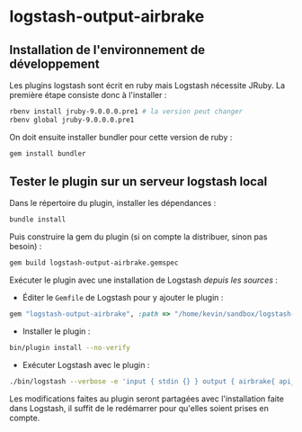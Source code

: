 logstash-output-airbrake
========================

## Installation de l'environnement de développement

Les plugins logstash sont écrit en ruby mais Logstash nécessite JRuby. La
première étape consiste donc à l'installer :

```bash
rbenv install jruby-9.0.0.0.pre1 # la version peut changer
rbenv global jruby-9.0.0.0.pre1
```

On doit ensuite installer bundler pour cette version de ruby :

```bash
gem install bundler
```

## Tester le plugin sur un serveur logstash local

Dans le répertoire du plugin, installer les dépendances :

```bash
bundle install
```

Puis construire la gem du plugin (si on compte la distribuer, sinon pas besoin) :

```bash
gem build logstash-output-airbrake.gemspec
```

Exécuter le plugin avec une installation de Logstash *depuis les sources* :

- Éditer le `Gemfile` de Logstash pour y ajouter le plugin :
```ruby
gem "logstash-output-airbrake", :path => "/home/kevin/sandbox/logstash-output-airbrake"
```

- Installer le plugin :
```sh
bin/plugin install --no-verify
```

- Exécuter Logstash avec le plugin :
```sh
./bin/logstash --verbose -e 'input { stdin {} } output { airbrake{ api_key => "joe la frite" } }'
```

Les modifications faites au plugin seront partagées avec l'installation faite
dans Logstash, il suffit de le redémarrer pour qu'elles soient prises en compte.
